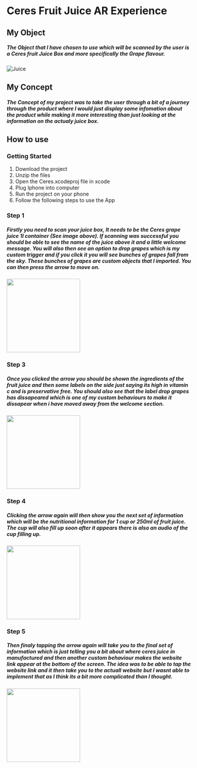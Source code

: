 # Ceres Fruit Juice AR Experience

## My Object
##### The Object that I have chosen to use which will be scanned by the user is a Ceres fruit Juice Box and more specifically the Grape flavour.
![Juice](https://www.checkers.co.za/medias/10141606EA-checkers515Wx515H?context=bWFzdGVyfGltYWdlc3wxMjUwOTF8aW1hZ2UvcG5nfGltYWdlcy9oMzYvaDkxLzg4NzM2OTQ4NTUxOTgucG5nfGIwNjcxMDIzM2Q4YTJlZDg0MWM5YzYxY2FhZDE5OTZhODYyNjFlOGE5ZDI2YWVjMGQ1MjQ5ZTliYTYyNjc0ZmY)

## My Concept
##### The Concept of my project was to take the user through a bit of a journey through the product where I would just display some infomation about the product while making it more interesting than just looking at the information on the actualy juice box.

## How to use

### Getting Started
1. Download the project
1. Unzip the files
1. Open the Ceres.xcodeproj file in xcode
1. Plug Iphone into computer
1. Run the project on your phone
1. Follow the following steps to use the App

### Step 1
##### Firstly you need to scan your juice box, It needs to be the Ceres grape juice 1l container (See image above). If scanning was successful you should be able to see the name of the juice above it and a little welcome message. You will also then see an option to drop grapes which is my custom trigger and if you click it you will see bunches of grapes fall from the sky. These bunches of grapes are custom objects that I imported. You can then press the arrow to move on.
<img src="https://github.com/James-Havinga/Ceres/blob/master/1st.PNG" width="200">

### Step 3 
##### Once you clicked the arrow you should be shown the ingredients of the fruit juice and then some labels on the side just saying its high in vitamin c and is preservative free. You should also see that the label drop grapes has dissapeared which is one of my custom behaviours to make it dissapear when i have moved away from the welcome section.
<img src="https://github.com/James-Havinga/Ceres/blob/master/2nd.PNG" width="200">

### Step 4
##### Clicking the arrow again will then show you the next set of information which will be the nutritional information for 1 cup or 250ml of fruit juice. The cup will also fill up soon after it appears there is also an audio of the cup filling up.
<img src="https://github.com/James-Havinga/Ceres/blob/master/3rd.PNG" width="200">

### Step 5 
##### Then finaly tapping the arrow again will take you to the final set of information which is just telling you a bit about where ceres juice in manufactured and then another custom behaviour makes the website link appear at the bottom of the screen. The idea was to be able to tap the website link and it then take you to the actuall website but I wasnt able to implement that as I think its a bit more complicated than I thought.
<img src="https://github.com/James-Havinga/Ceres/blob/master/4th.PNG" width="200">
